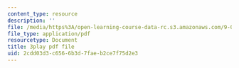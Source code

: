 ```yaml
---
content_type: resource
description: ''
file: /media/https%3A/open-learning-course-data-rc.s3.amazonaws.com/9-00sc-introduction-to-psychology-fall-2011/2cdd03d3c6566b3d7faeb2ce7f75d2e3_SBrCPDC21f4.pdf
file_type: application/pdf
resourcetype: Document
title: 3play pdf file
uid: 2cdd03d3-c656-6b3d-7fae-b2ce7f75d2e3
---
```

